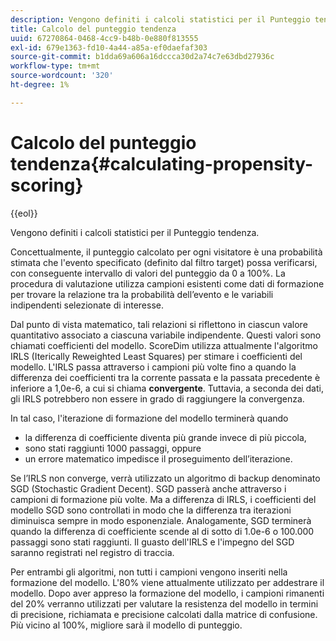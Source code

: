 ```yaml
---
description: Vengono definiti i calcoli statistici per il Punteggio tendenza.
title: Calcolo del punteggio tendenza
uuid: 67270864-0468-4cc9-b48b-0e880f813555
exl-id: 679e1363-fd10-4a44-a85a-ef0daefaf303
source-git-commit: b1dda69a606a16dccca30d2a74c7e63dbd27936c
workflow-type: tm+mt
source-wordcount: '320'
ht-degree: 1%

---
```


# Calcolo del punteggio tendenza{#calculating-propensity-scoring}

{{eol}}

Vengono definiti i calcoli statistici per il Punteggio tendenza.

Concettualmente, il punteggio calcolato per ogni visitatore è una probabilità stimata che l&#39;evento specificato (definito dal filtro target) possa verificarsi, con conseguente intervallo di valori del punteggio da 0 a 100%. La procedura di valutazione utilizza campioni esistenti come dati di formazione per trovare la relazione tra la probabilità dell’evento e le variabili indipendenti selezionate di interesse.

Dal punto di vista matematico, tali relazioni si riflettono in ciascun valore quantitativo associato a ciascuna variabile indipendente. Questi valori sono chiamati coefficienti del modello. ScoreDim utilizza attualmente l&#39;algoritmo IRLS (Iterically Reweighted Least Squares) per stimare i coefficienti del modello. L&#39;IRLS passa attraverso i campioni più volte fino a quando la differenza dei coefficienti tra la corrente passata e la passata precedente è inferiore a 1,0e-6, a cui si chiama **convergente**. Tuttavia, a seconda dei dati, gli IRLS potrebbero non essere in grado di raggiungere la convergenza.

In tal caso, l&#39;iterazione di formazione del modello terminerà quando

* la differenza di coefficiente diventa più grande invece di più piccola,
* sono stati raggiunti 1000 passaggi, oppure
* un errore matematico impedisce il proseguimento dell’iterazione.

Se l’IRLS non converge, verrà utilizzato un algoritmo di backup denominato SGD (Stochastic Gradient Decent). SGD passerà anche attraverso i campioni di formazione più volte. Ma a differenza di IRLS, i coefficienti del modello SGD sono controllati in modo che la differenza tra iterazioni diminuisca sempre in modo esponenziale. Analogamente, SGD terminerà quando la differenza di coefficiente scende al di sotto di 1.0e-6 o 100.000 passaggi sono stati raggiunti. Il guasto dell&#39;IRLS e l&#39;impegno del SGD saranno registrati nel registro di traccia.

Per entrambi gli algoritmi, non tutti i campioni vengono inseriti nella formazione del modello. L&#39;80% viene attualmente utilizzato per addestrare il modello. Dopo aver appreso la formazione del modello, i campioni rimanenti del 20% verranno utilizzati per valutare la resistenza del modello in termini di precisione, richiamata e precisione calcolati dalla matrice di confusione. Più vicino al 100%, migliore sarà il modello di punteggio.
